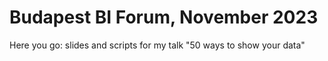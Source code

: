 # Budapest BI Forum, November 2023

Here you go: slides and scripts for my talk "50 ways to show your data"
